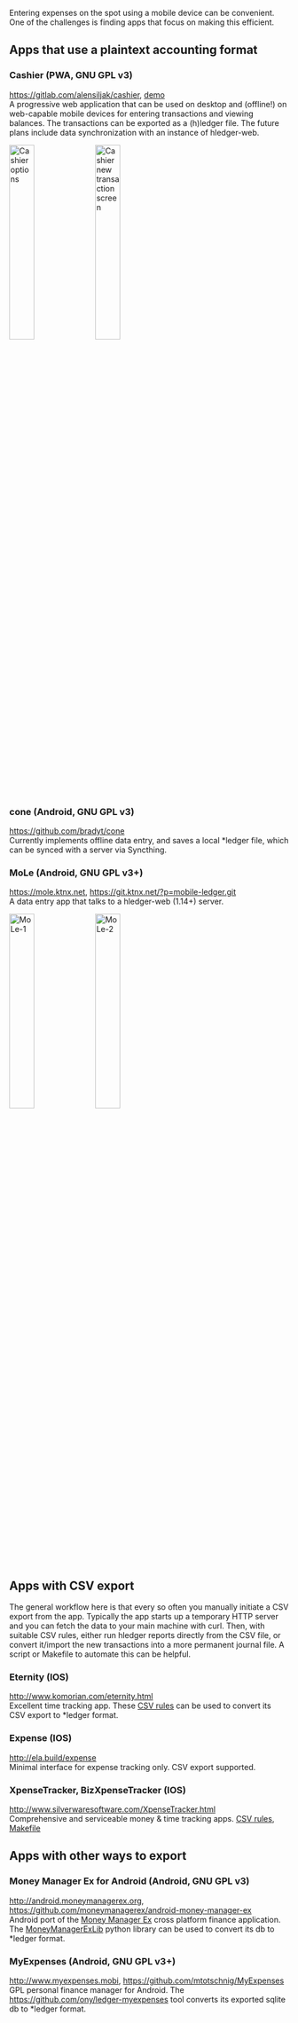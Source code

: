 Entering expenses on the spot using a mobile device can be convenient. 
One of the challenges is finding apps that focus on making this efficient. 



## Apps that use a plaintext accounting format


### Cashier (PWA, GNU GPL v3)

<https://gitlab.com/alensiljak/cashier>,
[demo](https://cashier.alensiljak.eu.org)\
A progressive web application that can be used on desktop and
(offline!) on web-capable mobile devices for entering transactions
and viewing balances.
The transactions can be exported as a (h)ledger file. 
The future plans include data synchronization with an instance of hledger-web.

<img src="https://i.imgur.com/NdaUPtM.png" alt="Cashier options" width="30%" />
<img src="https://i.imgur.com/NMmmde3.png" alt="Cashier new transaction screen" width="30%" />


### cone (Android, GNU GPL v3)

<https://github.com/bradyt/cone>\
Currently implements offline data entry, 
and saves a local *ledger file,
which can be synced with a server via Syncthing.


### MoLe (Android, GNU GPL v3+)

<https://mole.ktnx.net>,
<https://git.ktnx.net/?p=mobile-ledger.git>\
A data entry app that talks to a hledger-web (1.14+) server.

<img src="https://camo.githubusercontent.com/7b3e91a4eca44a63091fb4dd3c969aa66bff9ded/68747470733a2f2f692e696d6775722e636f6d2f4455556c7632482e706e67" alt="MoLe-1" data-canonical-src="https://i.imgur.com/DUUlv2H.png" width="30%">
<img src="https://camo.githubusercontent.com/e38a7d08970fd0c024b52b28b26454761c705a9b/68747470733a2f2f692e696d6775722e636f6d2f514e363678704a2e706e67" alt="MoLe-2" data-canonical-src="https://i.imgur.com/QN66xpJ.png" width="30%">



## Apps with CSV export

The general workflow here is that every so often you manually initiate a CSV export from the app.
Typically the app starts up a temporary HTTP server and you can fetch the data to your main machine with curl.
Then, with suitable CSV rules, either run hledger reports directly from the CSV file,
or convert it/import the new transactions into a more permanent journal file.
A script or Makefile to automate this can be helpful.


### Eternity (IOS)

<http://www.komorian.com/eternity.html>\
Excellent time tracking app.
These [CSV rules](https://github.com/simonmichael/hledger/blob/master/examples/csv/eternity.csv.rules)
can be used to convert its CSV export to *ledger format.


### Expense (IOS)

<http://ela.build/expense>\
Minimal interface for expense tracking only. CSV export supported.


### XpenseTracker, BizXpenseTracker (IOS)

<http://www.silverwaresoftware.com/XpenseTracker.html>\
Comprehensive and serviceable money & time tracking apps.
[CSV rules](https://github.com/simonmichael/hledger/blob/master/examples/csv/xpensetracker.csv.rules),
[Makefile](https://gist.github.com/simonmichael/06eed26bcc85c76d1604373418bc6c58)



## Apps with other ways to export


### Money Manager Ex for Android (Android, GNU GPL v3)

<http://android.moneymanagerex.org>,
<https://github.com/moneymanagerex/android-money-manager-ex>\
Android port of the [Money Manager Ex](https://www.moneymanagerex.org) cross platform finance application.
The [MoneyManagerExLib](https://gitlab.com/alensiljak/moneymanagerexlib) python library can be used to convert its db to *ledger format.


### MyExpenses (Android, GNU GPL v3+)

<http://www.myexpenses.mobi>,
<https://github.com/mtotschnig/MyExpenses>\
GPL personal finance manager for Android.
The <https://github.com/ony/ledger-myexpenses> tool converts its exported sqlite db to *ledger format.

